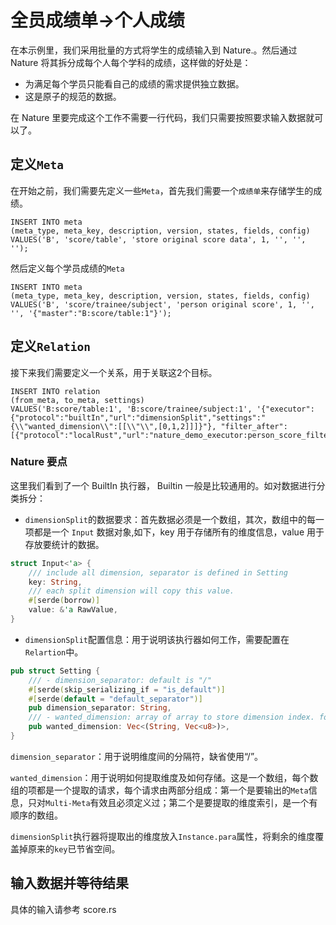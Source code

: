 # 全员成绩单->个人成绩

在本示例里，我们采用批量的方式将学生的成绩输入到 Nature.。然后通过 Nature 将其拆分成每个人每个学科的成绩，这样做的好处是：

- 为满足每个学员只能看自己的成绩的需求提供独立数据。
- 这是原子的规范的数据。

在 Nature 里要完成这个工作不需要一行代码，我们只需要按照要求输入数据就可以了。

## 定义`Meta`

在开始之前，我们需要先定义一些`Meta`，首先我们需要一个`成绩单`来存储学生的成绩。

```mysql
INSERT INTO meta
(meta_type, meta_key, description, version, states, fields, config)
VALUES('B', 'score/table', 'store original score data', 1, '', '', '');
```

然后定义每个学员成绩的`Meta`

```mysql
INSERT INTO meta
(meta_type, meta_key, description, version, states, fields, config)
VALUES('B', 'score/trainee/subject', 'person original score', 1, '', '', '{"master":"B:score/table:1"}');
```

## 定义`Relation`

接下来我们需要定义一个关系，用于关联这2个目标。

```mysql
INSERT INTO relation
(from_meta, to_meta, settings)
VALUES('B:score/table:1', 'B:score/trainee/subject:1', '{"executor":{"protocol":"builtIn","url":"dimensionSplit","settings":"{\\"wanted_dimension\\":[[\\"\\",[0,1,2]]]}"}, "filter_after":[{"protocol":"localRust","url":"nature_demo_executor:person_score_filter"}]}');
```

### Nature 要点

这里我们看到了一个 BuiltIn 执行器， Builtin 一般是比较通用的。如对数据进行分类拆分：

- `dimensionSplit`的数据要求：首先数据必须是一个数组，其次，数组中的每一项都是一个 `Input` 数据对象,如下，key 用于存储所有的维度信息，value 用于存放要统计的数据。

```rust
struct Input<'a> {
    /// include all dimension, separator is defined in Setting
    key: String,
    /// each split dimension will copy this value.
    #[serde(borrow)]
    value: &'a RawValue,
}  
```

- `dimensionSplit`配置信息：用于说明该执行器如何工作，需要配置在`Relartion`中。

```rust
pub struct Setting {
    /// - dimension_separator: default is "/"
    #[serde(skip_serializing_if = "is_default")]
    #[serde(default = "default_separator")]
    pub dimension_separator: String,
    /// - wanted_dimension: array of array to store dimension index. for example: [["meta-a",[1,2]],["meta-b",[1,3]]].
    pub wanted_dimension: Vec<(String, Vec<u8>)>,
}
```

`dimension_separator`：用于说明维度间的分隔符，缺省使用“/”。

`wanted_dimension`：用于说明如何提取维度及如何存储。这是一个数组，每个数组的项都是一个提取的请求，每个请求由两部分组成：第一个是要输出的`Meta`信息，只对`Multi-Meta`有效且必须定义过；第二个是要提取的维度索引，是一个有顺序的数组。

`dimensionSplit`执行器将提取出的维度放入`Instance.para`属性，将剩余的维度覆盖掉原来的`key`已节省空间。

## 输入数据并等待结果

具体的输入请参考 score.rs
